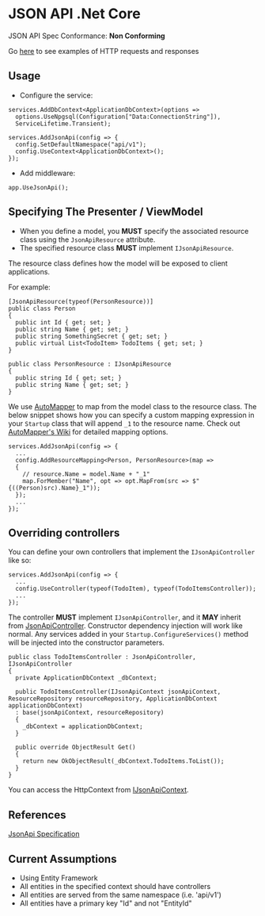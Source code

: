 # JSON API .Net Core

JSON API Spec Conformance: **Non Conforming**

Go [here](https://github.com/Research-Institute/json-api-dotnet-core/wiki/Request-Examples) to see examples of HTTP requests and responses 

## Usage

- Configure the service:

```
services.AddDbContext<ApplicationDbContext>(options =>
  options.UseNpgsql(Configuration["Data:ConnectionString"]),
  ServiceLifetime.Transient);

services.AddJsonApi(config => {
  config.SetDefaultNamespace("api/v1");
  config.UseContext<ApplicationDbContext>();
});
```

- Add middleware:

```
app.UseJsonApi();
```

## Specifying The Presenter / ViewModel

 - When you define a model, you **MUST** specify the associated resource class using the `JsonApiResource` attribute.
 - The specified resource class **MUST** implement `IJsonApiResource`. 

The resource class defines how the model will be exposed to client applications.

For example:

```
[JsonApiResource(typeof(PersonResource))]
public class Person
{
  public int Id { get; set; }
  public string Name { get; set; }
  public string SomethingSecret { get; set; }
  public virtual List<TodoItem> TodoItems { get; set; }
}

public class PersonResource : IJsonApiResource
{
  public string Id { get; set; }
  public string Name { get; set; }
}
``` 

We use [AutoMapper](http://automapper.org/) to map from the model class to the resource class. 
The below snippet shows how you can specify a custom mapping expression in your `Startup` class that will append `_1` to the resource name.
Check out [AutoMapper's Wiki](https://github.com/AutoMapper/AutoMapper/wiki) for detailed mapping options.

```
services.AddJsonApi(config => {
  ...
  config.AddResourceMapping<Person, PersonResource>(map =>
  {
    // resource.Name = model.Name + "_1"
    map.ForMember("Name", opt => opt.MapFrom(src => $"{((Person)src).Name}_1"));
  });
  ...
});
```

## Overriding controllers

You can define your own controllers that implement the `IJsonApiController` like so:

```
services.AddJsonApi(config => {
  ...
  config.UseController(typeof(TodoItem), typeof(TodoItemsController));
  ...
});
```

The controller **MUST** implement `IJsonApiController`, and it **MAY** inherit from [JsonApiController](https://github.com/Research-Institute/json-api-dotnet-core/blob/master/JsonApiDotNetCore/Controllers/JsonApiController.cs).
Constructor dependency injection will work like normal. 
Any services added in your `Startup.ConfigureServices()` method will be injected into the constructor parameters.

```
public class TodoItemsController : JsonApiController, IJsonApiController
{
  private ApplicationDbContext _dbContext;

  public TodoItemsController(IJsonApiContext jsonApiContext, ResourceRepository resourceRepository, ApplicationDbContext applicationDbContext) 
  : base(jsonApiContext, resourceRepository)
  {
    _dbContext = applicationDbContext;
  }

  public override ObjectResult Get()
  {
    return new OkObjectResult(_dbContext.TodoItems.ToList());
  }
}
```

You can access the HttpContext from [IJsonApiContext](https://github.com/Research-Institute/json-api-dotnet-core/blob/master/JsonApiDotNetCore/Abstractions/IJsonApiContext.cs).


## References
[JsonApi Specification](http://jsonapi.org/)

## Current Assumptions

- Using Entity Framework
- All entities in the specified context should have controllers
- All entities are served from the same namespace (i.e. 'api/v1')
- All entities have a primary key "Id" and not "EntityId"
